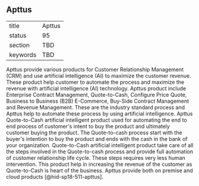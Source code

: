 ## Apttus


|          |        |
| -------- | ------ |
| title    | Apttus |
| status   | 95     |
| section  | TBD    |
| keywords | TBD    |



Apttus provide various products for Customer Relationship Management
(CRM) and use artificial intelligence (AI) to maximize the customer
revenue. These product help customer to automate the process and
maximize the revenue with artificial intelligence (AI) technology.
Apttus product include Enterprise Contract Management, Quote-to-Cash,
Configure Price Quote, Business to Business (B2B) E-Commerce, Buy-Side
Contract Management and Revenue Management. These are the industry
standard process and Apttus help to automate these process by using
artificial intelligence. Apttus Quote-to-Cash artificial intelligent
product used for automating the end to end process of customer's intent
to buy the product and ultimately customer buying the product. The
Quote-to-cash process start with the buyer's intention to buy the
product and ends with the cash in the bank of your organization.
Quote-to-Cash artificial intelligent product take care of all the steps
involved in the Quote-to-cash process and provide full automation of
customer relationship life cycle. These steps requires very less human
intervention. This product help in increasing the revenue of the
customer as Quote-to-Cash is heart of the business. Apttus provide both
on premise and cloud products [@hid-sp18-511-apttus].
